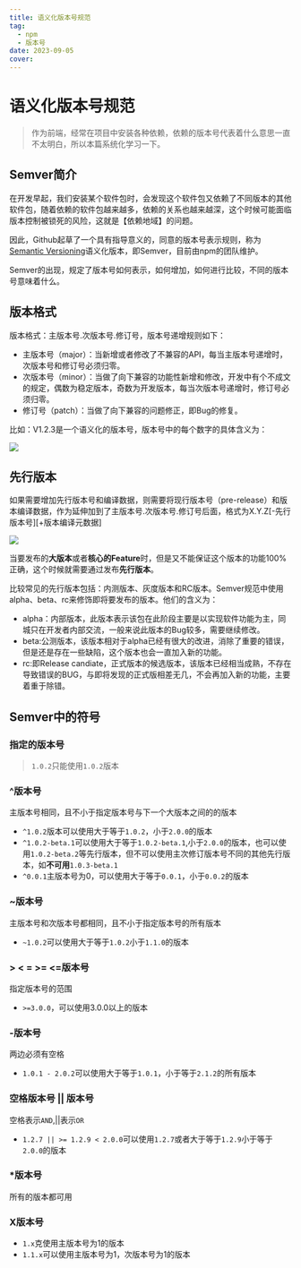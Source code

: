 ```yaml
---
title: 语义化版本号规范
tag:
  - npm
  - 版本号
date: 2023-09-05
cover:
---
```

# 语义化版本号规范

> 作为前端，经常在项目中安装各种依赖，依赖的版本号代表着什么意思一直不太明白，所以本篇系统化学习一下。

## Semver简介

在开发早起，我们安装某个软件包时，会发现这个软件包又依赖了不同版本的其他软件包，随着依赖的软件包越来越多，依赖的关系也越来越深，这个时候可能面临版本控制被锁死的风险，这就是【依赖地域】的问题。

因此，Github起草了一个具有指导意义的，同意的版本号表示规则，称为[Semantic Versioning](https://semver.org/lang/zh-CN/)语义化版本，即Semver，目前由npm的团队维护。

Semver的出现，规定了版本号如何表示，如何增加，如何进行比较，不同的版本号意味着什么。

## 版本格式

版本格式：主版本号.次版本号.修订号，版本号递增规则如下：
- 主版本号（major）：当新增或者修改了不兼容的API，每当主版本号递增时，次版本号和修订号必须归零。
- 次版本号（minor）：当做了向下兼容的功能性新增和修改，开发中有个不成文的规定，偶数为稳定版本，奇数为开发版本，每当次版本号递增时，修订号必须归零。
- 修订号（patch）：当做了向下兼容的问题修正，即Bug的修复。

比如：V1.2.3是一个语义化的版本号，版本号中的每个数字的具体含义为：

![](https://s2.loli.net/2023/09/05/4y9YjN2asqrlZeB.jpg)


## 先行版本

如果需要增加先行版本号和编译数据，则需要将现行版本号（pre-release）和版本编译数据，作为延伸加到了主版本号.次版本号.修订号后面，格式为X.Y.Z\[-先行版本号\]\[+版本编译元数据\]

![](https://s2.loli.net/2023/09/05/BPhDluTiKy8S2po.png)

当要发布的**大版本**或者**核心的Feature**时，但是又不能保证这个版本的功能100%正确，这个时候就需要通过发布**先行版本**。

比较常见的先行版本包括：内测版本、灰度版本和RC版本。Semver规范中使用alpha、beta、rc来修饰即将要发布的版本。他们的含义为：
- alpha：内部版本，此版本表示该包在此阶段主要是以实现软件功能为主，同城只在开发者内部交流，一般来说此版本的Bug较多，需要继续修改。
- beta:公测版本，该版本相对于alpha已经有很大的改进，消除了重要的错误，但是还是存在一些缺陷，这个版本也会一直加入新的功能。
- rc:即Release candiate，正式版本的候选版本，该版本已经相当成熟，不存在导致错误的BUG，与即将发现的正式版相差无几，不会再加入新的功能，主要着重于除错。

## Semver中的符号

### 指定的版本号

> `1.0.2`只能使用`1.0.2`版本

### ^版本号

主版本号相同，且不小于指定版本号与下一个大版本之间的的版本
- `^1.0.2`版本可以使用大于等于`1.0.2`，小于`2.0.0`的版本
- `^1.0.2-beta.1`可以使用大于等于`1.0.2-beta.1`,小于`2.0.0`的版本，也可以使用`1.0.2-beta.2`等先行版本，但不可以使用主次修订版本号不同的其他先行版本，如**不可用**`1.0.3-beta.1`
- `^0.0.1`主版本号为0，可以使用大于等于`0.0.1`，小于`0.0.2`的版本

### ~版本号

主版本号和次版本号都相同，且不小于指定版本号的所有版本
- `~1.0.2`可以使用大于等于`1.0.2`小于`1.1.0`的版本

### > < = >= <=版本号

指定版本号的范围
- `>=3.0.0`，可以使用3.0.0以上的版本

### -版本号

两边必须有空格
- `1.0.1 - 2.0.2`可以使用大于等于`1.0.1`，小于等于`2.1.2`的所有版本

### 空格版本号 || 版本号

空格表示`AND`,||表示`OR`
- `1.2.7 || >= 1.2.9 < 2.0.0`可以使用`1.2.7`或者大于等于`1.2.9`小于等于`2.0.0`的版本

###  \*版本号
所有的版本都可用

### X版本号
- `1.x`克使用主版本号为1的版本
- `1.1.x`可以使用主版本号为1，次版本号为1的版本





